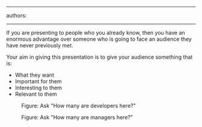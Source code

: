 

---
authors:

---




<span class='intro'> 
  <p>If you are presenting to people who you already know, then you have an enormous advantage over someone who is going to face an audience they have never previously met.</p>
 </span>


  <p>Your aim in giving this presentation is to give your audience something that is&#58;</p>
<ul>
    <li>What they want </li>
    <li>Important for them </li>
    <li>Interesting to them </li>
    <li>Relevant to them </li>
</ul>
<dl>
    <dt><img alt="" class="ms-rteCustom-ImageArea" src="/Communication/RulesToBetterPowerpointPresentations/PublishingImages/developer.gif" /> </dt>
    <dd class="ms-rteCustom-FigureNormal">Figure&#58; Ask &quot;How many are developers here?&quot;</dd>
</dl>
<dl>
    <dt><img alt="" class="ms-rteCustom-ImageArea" src="/Communication/RulesToBetterPowerpointPresentations/PublishingImages/manager.gif" /> </dt>
    <dd class="ms-rteCustom-FigureNormal">Figure&#58; Ask &quot;How many are managers here?&quot;</dd>
</dl>




